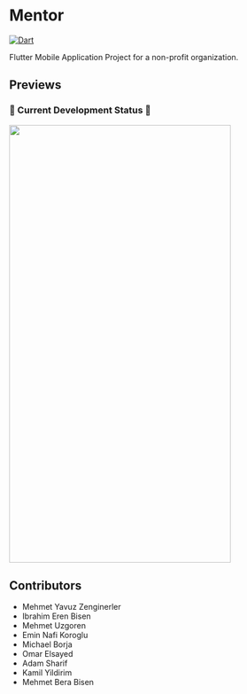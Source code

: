 # Mentor  
[![Dart](https://github.com/zenginerler/Mentor/actions/workflows/dart.yml/badge.svg)](https://github.com/zenginerler/Mentor/actions/workflows/dart.yml)  

Flutter Mobile Application Project for a non-profit organization.


## Previews

### &#128679; Current Development Status &#128296;
<img src="https://user-images.githubusercontent.com/64453575/150667098-60cf2ece-9196-425d-8e52-7915ed92ef56.gif" width="400" height="790">

## Contributors

- Mehmet Yavuz Zenginerler  
- Ibrahim Eren Bisen 
- Mehmet Uzgoren
- Emin Nafi Koroglu
- Michael Borja
- Omar Elsayed
- Adam Sharif
- Kamil Yildirim
- Mehmet Bera Bisen


<!-- A few resources to get you started if this is your first Flutter project:
## Getting Started
- [Lab: Write your first Flutter app](https://flutter.dev/docs/get-started/codelab)
- [Cookbook: Useful Flutter samples](https://flutter.dev/docs/cookbook)

For help getting started with Flutter, view our
[online documentation](https://flutter.dev/docs), which offers tutorials,
samples, guidance on mobile development, and a full API reference. -->
